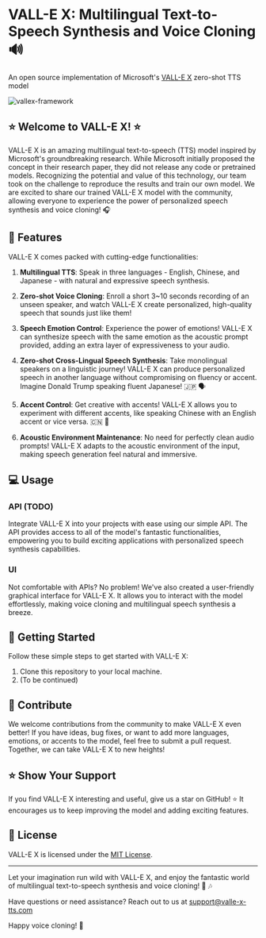 # VALL-E X: Multilingual Text-to-Speech Synthesis and Voice Cloning 🔊
An open source implementation of Microsoft's [VALL-E X](https://arxiv.org/pdf/2303.03926) zero-shot TTS model

![vallex-framework](/images/vallex_framework.jpg "VALL-E X framework")

## ⭐️ Welcome to VALL-E X! ⭐️

VALL-E X is an amazing multilingual text-to-speech (TTS) model inspired by Microsoft's groundbreaking research. While Microsoft initially proposed the concept in their research paper, they did not release any code or pretrained models. Recognizing the potential and value of this technology, our team took on the challenge to reproduce the results and train our own model. We are excited to share our trained VALL-E X model with the community, allowing everyone to experience the power of personalized speech synthesis and voice cloning! 🎧
## 📢 Features

VALL-E X comes packed with cutting-edge functionalities:

1. **Multilingual TTS**: Speak in three languages - English, Chinese, and Japanese - with natural and expressive speech synthesis.

2. **Zero-shot Voice Cloning**: Enroll a short 3~10 seconds recording of an unseen speaker, and watch VALL-E X create personalized, high-quality speech that sounds just like them!

3. **Speech Emotion Control**: Experience the power of emotions! VALL-E X can synthesize speech with the same emotion as the acoustic prompt provided, adding an extra layer of expressiveness to your audio.

4. **Zero-shot Cross-Lingual Speech Synthesis**: Take monolingual speakers on a linguistic journey! VALL-E X can produce personalized speech in another language without compromising on fluency or accent. Imagine Donald Trump speaking fluent Japanese! 🇯🇵 🗣

5. **Accent Control**: Get creative with accents! VALL-E X allows you to experiment with different accents, like speaking Chinese with an English accent or vice versa. 🇨🇳 💬

6. **Acoustic Environment Maintenance**: No need for perfectly clean audio prompts! VALL-E X adapts to the acoustic environment of the input, making speech generation feel natural and immersive.

## 💻 Usage

### API (TODO)

Integrate VALL-E X into your projects with ease using our simple API. The API provides access to all of the model's fantastic functionalities, empowering you to build exciting applications with personalized speech synthesis capabilities.

### UI

Not comfortable with APIs? No problem! We've also created a user-friendly graphical interface for VALL-E X. It allows you to interact with the model effortlessly, making voice cloning and multilingual speech synthesis a breeze.

## 🚀 Getting Started

Follow these simple steps to get started with VALL-E X:

1. Clone this repository to your local machine.
2. (To be continued)

## 🙌 Contribute

We welcome contributions from the community to make VALL-E X even better! If you have ideas, bug fixes, or want to add more languages, emotions, or accents to the model, feel free to submit a pull request. Together, we can take VALL-E X to new heights!

## ⭐️ Show Your Support

If you find VALL-E X interesting and useful, give us a star on GitHub! ⭐️ It encourages us to keep improving the model and adding exciting features.

## 📜 License

VALL-E X is licensed under the [MIT License](link_to_license).

---

Let your imagination run wild with VALL-E X, and enjoy the fantastic world of multilingual text-to-speech synthesis and voice cloning! 🌈 🎶

Have questions or need assistance? Reach out to us at support@valle-x-tts.com

Happy voice cloning! 🎤